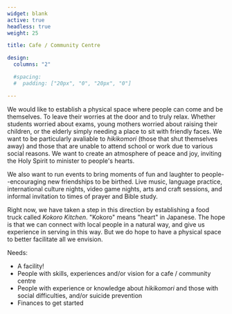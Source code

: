 ```yaml
---
widget: blank
active: true
headless: true
weight: 25

title: Cafe / Community Centre

design:
  columns: "2"

  #spacing:
  #  padding: ["20px", "0", "20px", "0"]

---
```


We would like to establish a physical space where people can come and be themselves. To leave their worries at the door and to truly relax. Whether students worried about exams, young mothers worried about raising their children, or the elderly simply needing a place to sit with friendly faces. We want to be particularly avaliable to *hikikomori* (those that shut themselves away) and those that are unable to attend school or work due to various social reasons. We want to create an atmosphere of peace and joy, inviting the Holy Spirit to minister to people's hearts.

We also want to run events to bring moments of fun and laughter to people--encouraging new friendships to be birthed. Live music, language practice, international culture nights, video game nights, arts and craft sessions, and informal invitation to times of prayer and Bible study. 

Right now, we have taken a step in this direction by establishing a food truck called *Kokoro Kitchen*. "Kokoro" means "heart" in Japanese. The hope is that we can connect with local people in a natural way, and give us experience in serving in this way. But we do hope to have a physical space to better facilitate all we envision.

Needs:

- A facility!
- People with skills, experiences and/or vision for a cafe / community centre
- People with experience or knowledge about *hikikomori* and those with social difficulties, and/or suicide prevention
- Finances to get started
